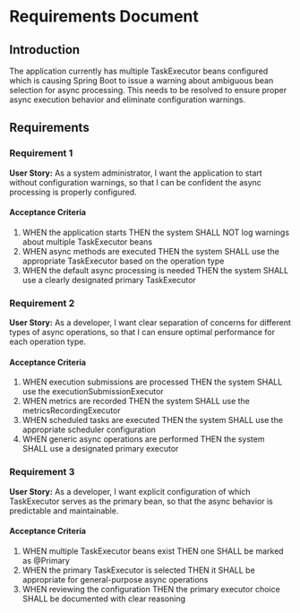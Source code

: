 # Requirements Document

## Introduction

The application currently has multiple TaskExecutor beans configured which is causing Spring Boot to issue a warning about ambiguous bean selection for async processing. This needs to be resolved to ensure proper async execution behavior and eliminate configuration warnings.

## Requirements

### Requirement 1

**User Story:** As a system administrator, I want the application to start without configuration warnings, so that I can be confident the async processing is properly configured.

#### Acceptance Criteria

1. WHEN the application starts THEN the system SHALL NOT log warnings about multiple TaskExecutor beans
2. WHEN async methods are executed THEN the system SHALL use the appropriate TaskExecutor based on the operation type
3. WHEN the default async processing is needed THEN the system SHALL use a clearly designated primary TaskExecutor

### Requirement 2

**User Story:** As a developer, I want clear separation of concerns for different types of async operations, so that I can ensure optimal performance for each operation type.

#### Acceptance Criteria

1. WHEN execution submissions are processed THEN the system SHALL use the executionSubmissionExecutor
2. WHEN metrics are recorded THEN the system SHALL use the metricsRecordingExecutor  
3. WHEN scheduled tasks are executed THEN the system SHALL use the appropriate scheduler configuration
4. WHEN generic async operations are performed THEN the system SHALL use a designated primary executor

### Requirement 3

**User Story:** As a developer, I want explicit configuration of which TaskExecutor serves as the primary bean, so that the async behavior is predictable and maintainable.

#### Acceptance Criteria

1. WHEN multiple TaskExecutor beans exist THEN one SHALL be marked as @Primary
2. WHEN the primary TaskExecutor is selected THEN it SHALL be appropriate for general-purpose async operations
3. WHEN reviewing the configuration THEN the primary executor choice SHALL be documented with clear reasoning